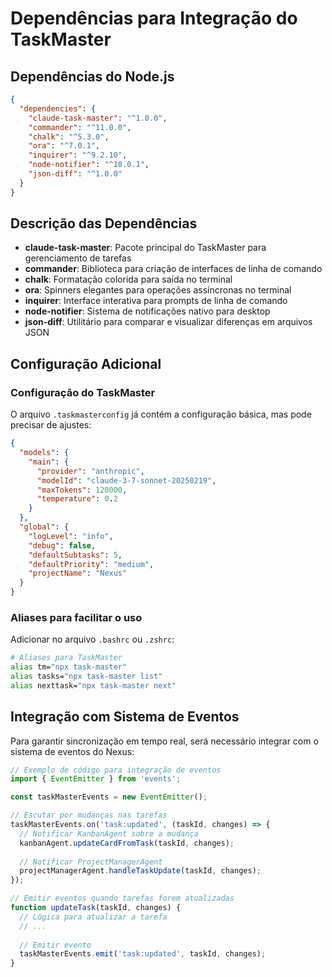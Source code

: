 # Dependências para Integração do TaskMaster

## Dependências do Node.js

```json
{
  "dependencies": {
    "claude-task-master": "^1.0.0",
    "commander": "^11.0.0",
    "chalk": "^5.3.0",
    "ora": "^7.0.1",
    "inquirer": "^9.2.10",
    "node-notifier": "^10.0.1",
    "json-diff": "^1.0.0"
  }
}
```

## Descrição das Dependências

- **claude-task-master**: Pacote principal do TaskMaster para gerenciamento de tarefas
- **commander**: Biblioteca para criação de interfaces de linha de comando
- **chalk**: Formatação colorida para saída no terminal
- **ora**: Spinners elegantes para operações assíncronas no terminal
- **inquirer**: Interface interativa para prompts de linha de comando
- **node-notifier**: Sistema de notificações nativo para desktop
- **json-diff**: Utilitário para comparar e visualizar diferenças em arquivos JSON

## Configuração Adicional

### Configuração do TaskMaster

O arquivo `.taskmasterconfig` já contém a configuração básica, mas pode precisar de ajustes:

```json
{
  "models": {
    "main": {
      "provider": "anthropic",
      "modelId": "claude-3-7-sonnet-20250219",
      "maxTokens": 120000,
      "temperature": 0.2
    }
  },
  "global": {
    "logLevel": "info",
    "debug": false,
    "defaultSubtasks": 5,
    "defaultPriority": "medium",
    "projectName": "Nexus"
  }
}
```

### Aliases para facilitar o uso

Adicionar no arquivo `.bashrc` ou `.zshrc`:

```bash
# Aliases para TaskMaster
alias tm="npx task-master"
alias tasks="npx task-master list"
alias nexttask="npx task-master next"
```

## Integração com Sistema de Eventos

Para garantir sincronização em tempo real, será necessário integrar com o sistema de eventos do Nexus:

```javascript
// Exemplo de código para integração de eventos
import { EventEmitter } from 'events';

const taskMasterEvents = new EventEmitter();

// Escutar por mudanças nas tarefas
taskMasterEvents.on('task:updated', (taskId, changes) => {
  // Notificar KanbanAgent sobre a mudança
  kanbanAgent.updateCardFromTask(taskId, changes);
  
  // Notificar ProjectManagerAgent
  projectManagerAgent.handleTaskUpdate(taskId, changes);
});

// Emitir eventos quando tarefas forem atualizadas
function updateTask(taskId, changes) {
  // Lógica para atualizar a tarefa
  // ...
  
  // Emitir evento
  taskMasterEvents.emit('task:updated', taskId, changes);
}
```
